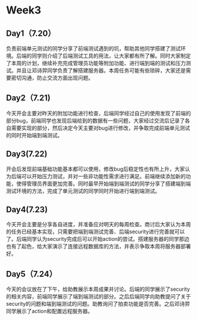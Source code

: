 # Week3

## Day1（7.20）

负责前端单元测试的同学分享了前端测试遇到的坑，帮助其他同学搭建了测试环境。后端的同学则介绍了后端测试工具的用法，让大家都有所了解。同时大家制定了本周的计划，继续补充完成管理员功能等附加功能、进行端到端的测试和压力测试。并且让邓诗羿同学负责了解搭建服务器。本周任务可能有些琐碎，大家还是需要密切沟通，防止交流方面出现问题。

## Day2（7.21)

今天开会主要对昨天的附加功能进行检查，后端同学经过自己的使用发现了前端的部分bug，前端同学也发现后端给到的数据有一些问题，大家经过交流后记录了各自需要实现的部分，然后决定今天主要对bug进行修改，并争取完成前端单元测试的同时开始端到端测试。

## Day3(7.22)

开会后发现前端基础功能基本都可以使用，修改bug后稳定性也有所上升，大家认为后端可以开始压力测试，并对一些非功能性需求进行满足。前端继续添加新的功能，使得管理员界面更加完善。同时最早开始端到端测试的同学分享了搭建端到端测试环境的方法，完成了单元测试的同学同时开始进行端到端测试。

## Day4(7.23)

今天开会主要是分享各自进度，并准备应对明天的每周检查。商讨后大家认为本周的任务已经基本实现，只需要把端到端测试完善、后端security进行完善就可以了。后端同学认为security完成后可以开始action的尝试。搭建服务器的同学那边也有了起色，给大家演示了连接远程数据库的方法，并表示争取本周将服务器部署好。

## Day5（7.24）

今天的会议放在了下午，给助教展示本周成果并讨论。后端的同学展示了security的相关内容，前端同学展示了端到端测试的部分。之后后端同学向助教提问了关于security的问题和端到端测试的问题。助教询问了拍卖功能是否完善。之后邓诗羿同学展示了action和配置远程服务器。

